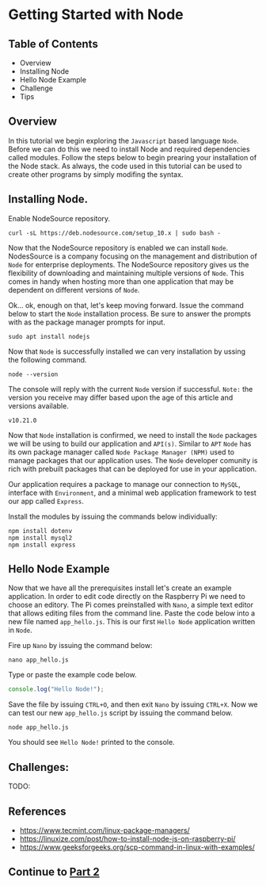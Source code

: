 
# Getting Started with Node

## Table of Contents
 - Overview
 - Installing Node
 - Hello Node Example
 - Challenge
 - Tips

## Overview
In this tutorial we begin exploring the `Javascript` based language `Node`. Before we can do this we need to install Node and required dependencies called modules. Follow the steps below to begin prearing your installation of the Node stack. As always, the code used in this tutorial can be used to create other programs by simply modifing the syntax.

## Installing Node.
Enable NodeSource repository.
```console
curl -sL https://deb.nodesource.com/setup_10.x | sudo bash -
```

Now that the NodeSource repository is enabled we can install ```Node```. NodesSource is a company focusing on the management and distribution of ```Node``` for enterprise deployments. The NodeSource repository gives us the flexibility of downloading and maintaining multiple versions of ```Node```. This comes in handy when hosting more than one application that may be dependent on different versions of ```Node```.

Ok... ok, enough on that, let's keep moving forward. Issue the command below to start the ```Node``` installation process. Be sure to answer the prompts with as the package manager prompts for input.

```console
sudo apt install nodejs
```
Now that ```Node``` is successfully installed we can very installation by ussing the following command.
```console
node --version
```
The console will reply with the current ```Node``` version if successful. ```Note:``` the version you receive may differ based upon the age of this article and versions available.
```console
v10.21.0
```

Now that ```Node``` installation is confirmed, we need to install the ```Node``` packages we will be using to build our application and ```API(s)```. Similar to ```APT``` ```Node``` has its own package manager called ```Node Package Manager (NPM)``` used to manage packages that our application uses. The ```Node``` developer comunity is rich with prebuilt packages that can be deployed for use in your application.

Our application requires a package to manage our connection to ```MySQL```, interface with ```Environment```, and a minimal web application framework to test our app called ```Express```.

Install the modules by issuing the commands below individually:
```console
npm install dotenv
npm install mysql2
npm install express
```

## Hello Node Example
Now that we have all the prerequisites install let's create an example application. In order to edit code directly on the Raspberry Pi we need to choose an editory. The Pi comes preinstalled with ```Nano```, a simple text editor that allows editing files from the command line. Paste the code below into a new file named ```app_hello.js```. This is our first ```Hello Node``` application written in ```Node```.

Fire up ```Nano``` by issuing the command below:
```console
nano app_hello.js
```
Type or paste the example code below.
```javascript
console.log("Hello Node!");
```
Save the file by issuing ```CTRL+O```, and then exit ```Nano``` by issuing ```CTRL+X```. Now we can test our new ```app_hello.js``` script by issuing the command below.
```console
node app_hello.js
```
You should see ```Hello Node!``` printed to the console.

## Challenges:
TODO:

## References
 - https://www.tecmint.com/linux-package-managers/
 - https://linuxize.com/post/how-to-install-node-js-on-raspberry-pi/
 - https://www.geeksforgeeks.org/scp-command-in-linux-with-examples/


## Continue to [Part 2](README2.md)
